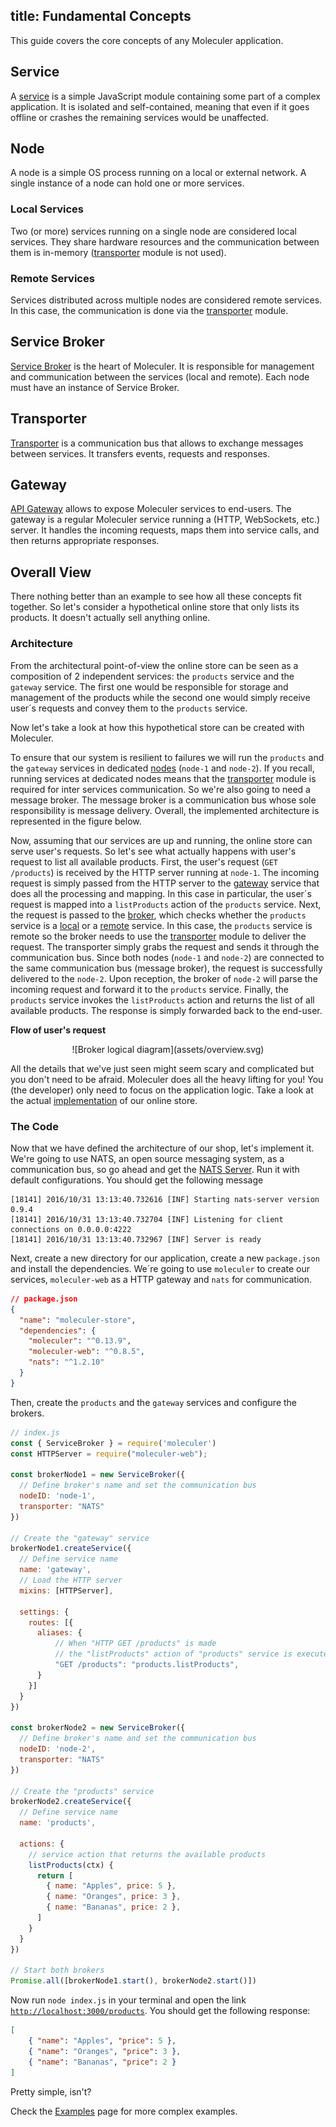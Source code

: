 title: Fundamental Concepts
---

This guide covers the core concepts of any Moleculer application.

## Service
A [service](services.html) is a simple JavaScript module containing some part of a complex application. It is isolated and self-contained, meaning that even if it goes offline or crashes the remaining services would be unaffected.

## Node
A node is a simple OS process running on a local or external network. A single instance of a node can hold one or more services.

### Local Services
Two (or more) services running on a single node are considered local services. They share hardware resources and the communication between them is in-memory ([transporter](#Transporter) module is not used).

### Remote Services
Services distributed across multiple nodes are considered remote services. In this case, the communication is done via the [transporter](#Transporter) module.

## Service Broker
[Service Broker](broker.html) is the heart of Moleculer. It is responsible for management and communication between the services (local and remote). Each node must have an instance of Service Broker.

## Transporter
[Transporter](networking.html) is a communication bus that allows to exchange messages between services. It transfers events, requests and responses.

## Gateway
[API Gateway](moleculer-web.html) allows to expose Moleculer services to end-users. The gateway is a regular Moleculer service running a (HTTP, WebSockets, etc.) server.  It handles the incoming requests, maps them into service calls, and then returns appropriate responses.

## Overall View
There nothing better than an example to see how all these concepts fit together. So let's consider a hypothetical online store that only lists its products. It doesn't actually sell anything online.

### Architecture

From the architectural point-of-view the online store can be seen as a composition of 2 independent services: the `products` service and the `gateway` service. The first one would be responsible for storage and management of the products while the second one would simply receive user´s requests and convey them to the `products` service.

Now let's take a look at how this hypothetical store can be created with Moleculer.

To ensure that our system is resilient to failures we will run the `products` and the `gateway` services in dedicated [nodes](#Node) (`node-1` and `node-2`). If you recall, running services at dedicated nodes means that the [transporter](#Transporter) module is required for inter services communication. So we're also going to need a message broker. The message broker is a communication bus whose sole responsibility is message delivery. Overall, the implemented architecture is represented in the figure below.

Now, assuming that our services are up and running, the online store can serve user's requests. So let's see what actually happens with user's request to list all available products. First, the user's request (`GET /products`) is received by the HTTP server running at `node-1`. The incoming request is simply passed from the HTTP server to the [gateway](#Gateway) service that does all the processing and mapping. In this case in particular, the user´s request is mapped into a `listProducts` action of the `products` service.  Next, the request is passed to the [broker](#Service-Broker), which checks whether the `products` service is a [local](#Local-Services) or a [remote](#Remote-Services) service. In this case, the `products` service is remote so the broker needs to use the [transporter](#Transporter) module to deliver the request. The transporter simply grabs the request and sends it through the communication bus. Since both nodes (`node-1` and `node-2`) are connected to the same communication bus (message broker), the request is successfully delivered to the `node-2`. Upon reception, the broker of `node-2` will parse the incoming request and forward it to the `products` service. Finally, the `products` service invokes the `listProducts` action and returns the list of all available products. The response is simply forwarded back to the end-user.

**Flow of user's request**
<div align="center">
![Broker logical diagram](assets/overview.svg)
</div>

All the details that we've just seen might seem scary and complicated but you don't need to be afraid. Moleculer does all the heavy lifting for you! You (the developer) only need to focus on the application logic. Take a look at the actual [implementation](#The-Code) of our online store.

### The Code 
Now that we have defined the architecture of our shop, let's implement it. We're going to use NATS, an open source messaging system, as a communication bus, so go ahead and get the [NATS Server](https://nats.io/documentation/tutorials/gnatsd-install/). Run it with default configurations. You should get the following message

```
[18141] 2016/10/31 13:13:40.732616 [INF] Starting nats-server version 0.9.4
[18141] 2016/10/31 13:13:40.732704 [INF] Listening for client connections on 0.0.0.0:4222
[18141] 2016/10/31 13:13:40.732967 [INF] Server is ready
```

Next, create a new directory for our application, create a new `package.json` and install the dependencies. We´re going to use `moleculer` to create our services, `moleculer-web` as a HTTP gateway and `nats` for communication.

```json
// package.json
{
  "name": "moleculer-store",
  "dependencies": {
    "moleculer": "^0.13.9",
    "moleculer-web": "^0.8.5",
    "nats": "^1.2.10"
  }
}
```

Then, create the `products` and the `gateway` services and configure the brokers.
```javascript
// index.js
const { ServiceBroker } = require('moleculer')
const HTTPServer = require("moleculer-web");

const brokerNode1 = new ServiceBroker({
  // Define broker's name and set the communication bus
  nodeID: 'node-1',
  transporter: "NATS"
})

// Create the "gateway" service
brokerNode1.createService({
  // Define service name
  name: 'gateway',
  // Load the HTTP server
  mixins: [HTTPServer],

  settings: {
    routes: [{
      aliases: {
          // When "HTTP GET /products" is made
          // the "listProducts" action of "products" service is executed
          "GET /products": "products.listProducts",
      }
    }]
  }
})

const brokerNode2 = new ServiceBroker({
  // Define broker's name and set the communication bus
  nodeID: 'node-2',
  transporter: "NATS"
})

// Create the "products" service
brokerNode2.createService({
  // Define service name
  name: 'products',

  actions: {
    // service action that returns the available products
    listProducts(ctx) {
      return [
        { name: "Apples", price: 5 },
        { name: "Oranges", price: 3 },
        { name: "Bananas", price: 2 },
      ]
    }
  }
})

// Start both brokers
Promise.all([brokerNode1.start(), brokerNode2.start()])
```
Now run `node index.js` in your terminal and open the link [`http://localhost:3000/products`](http://localhost:3000/products). You should get the following response:
```json
[
    { "name": "Apples", "price": 5 },
    { "name": "Oranges", "price": 3 },
    { "name": "Bananas", "price": 2 }
]
```

Pretty simple, isn't?

Check the [Examples](examples.html) page for more complex examples.